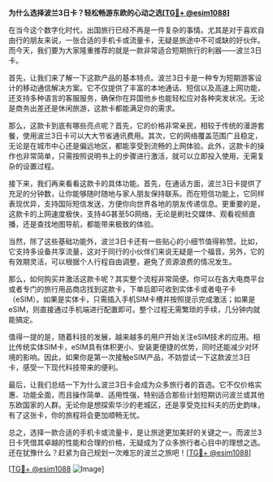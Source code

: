 **为什么选择波兰3日卡？轻松畅游东欧的心动之选[[TG💪+ @esim1088](https://t.me/s/esim1088)]**

在当今这个数字化时代，出国旅行已经不再是一件复杂的事情。尤其是对于喜欢自由行的朋友来说，一张合适的手机卡或流量卡，无疑是旅途中不可或缺的好伙伴。而今天，我们要为大家隆重推荐的就是一款非常适合短期旅行的利器——波兰3日卡。

首先，让我们来了解一下这款产品的基本特点。波兰3日卡是一种专为短期游客设计的移动通信解决方案。它不仅提供了丰富的本地通话、短信以及高速上网功能，还支持多种语言的客服服务，确保你在异国他乡也能轻松应对各种突发状况。无论是商务出差还是休闲旅游，这款卡都能满足你的需求。

那么，这款卡到底有哪些亮点呢？首先，它的价格非常亲民，相较于传统的漫游套餐，使用波兰3日卡可以大大节省通讯费用。其次，它的网络覆盖范围广且稳定，无论是在城市中心还是偏远地区，都能享受到流畅的上网体验。此外，这款卡的操作也非常简单，只需按照说明书上的步骤进行激活，就可以立即投入使用，无需复杂的设置过程。

接下来，我们再来看看这款卡的具体功能。首先，在通话方面，波兰3日卡提供了充足的分钟数，让你能够随时随地与家人朋友保持联系。而在短信功能上，它同样表现优异，支持国际短信发送，方便你向世界各地的朋友传递信息。更重要的是，这款卡的上网速度极快，支持4G甚至5G网络，无论是刷社交媒体、观看视频直播，还是查找地图导航，都能带来极致的体验。

当然，除了这些基础功能外，波兰3日卡还有一些贴心的小细节值得称赞。比如，它支持多设备共享流量，这对于同行的小伙伴们来说无疑是一个福音。另外，它的有效期灵活，可以根据个人行程自由调整，避免了资源浪费的情况发生。

那么，如何购买并激活这款卡呢？其实整个流程非常简便。你可以在各大电商平台或者专门的旅行用品商店找到这款卡，下单后即可收到实体卡或者电子卡（eSIM）。如果是实体卡，只需插入手机SIM卡槽并按照提示完成激活；如果是eSIM，则直接通过手机端进行配置即可。整个过程无需繁琐的手续，几分钟内就能搞定。

值得一提的是，随着科技的发展，越来越多的用户开始关注eSIM技术的应用。相比传统实体SIM卡，eSIM具有体积更小、安装更便捷的优势，同时还能减少对环境的影响。因此，如果你是第一次接触eSIM产品，不妨尝试一下这款波兰3日卡，感受一下现代科技带来的便利。

最后，让我们总结一下为什么波兰3日卡会成为众多旅行者的首选。它不仅价格实惠、功能全面，而且操作简单、适用性强，特别适合那些计划短期访问波兰或其他东欧国家的人群。无论你是想探索华沙的老城区，还是享受克拉科夫的历史韵味，有了这张卡，你的旅程将会更加顺畅无忧。

总之，选择一款合适的手机卡或流量卡，是让旅途更加美好的关键之一。而波兰3日卡凭借其卓越的性能和合理的价格，无疑成为了众多旅行者心目中的理想之选。还在犹豫什么？赶紧为自己规划一次难忘的波兰之旅吧！[[TG💪+ @esim1088](https://t.me/s/esim1088)]

[[TG💪+ @esim1088](https://t.me/s/esim1088) ![Image](https://i.postimg.cc/4NQfJmqS/Snipaste-2025-05-13-00-14-12.png)]